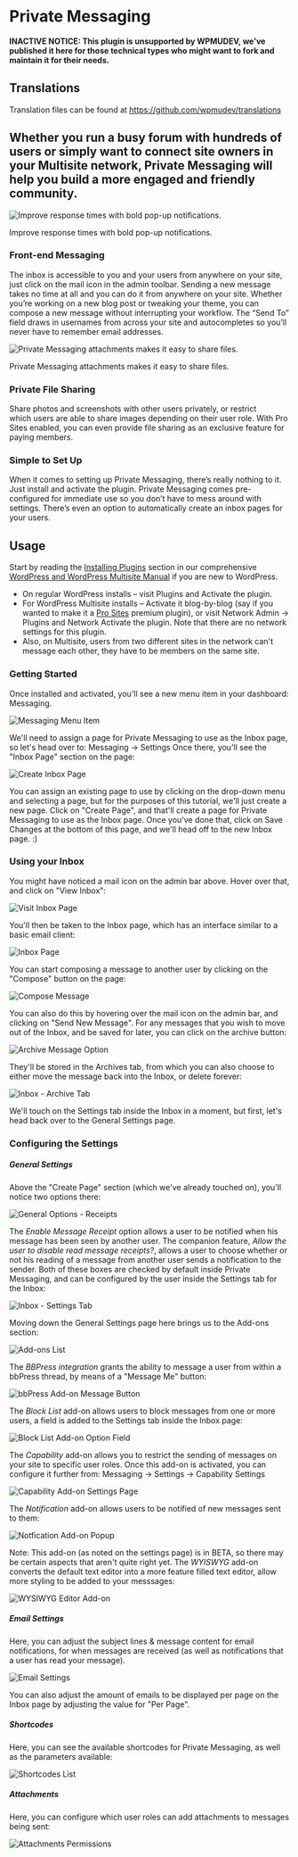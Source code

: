 # Private Messaging

**INACTIVE NOTICE: This plugin is unsupported by WPMUDEV, we've published it here for those technical types who might want to fork and maintain it for their needs.**

## Translations

Translation files can be found at https://github.com/wpmudev/translations

## Whether you run a busy forum with hundreds of users or simply want to connect site owners in your Multisite network, Private Messaging will help you build a more engaged and friendly community.


![Improve response times with bold pop-up notifications.](http://premium.wpmudev.org/wp-content/uploads/2015/01/notifications-735x470.jpg)


 Improve response times with bold pop-up notifications.

### Front-end Messaging

The inbox is accessible to you and your users from anywhere on your site, just click on the mail icon in the admin toolbar. Sending a new message takes no time at all and you can do it from anywhere on your site.  Whether you’re working on a new blog post or tweaking your theme, you can compose a new message without interrupting your workflow. The “Send To” field draws in usernames from across your site and autocompletes so you’ll never have to remember email addresses.  

![Private Messaging attachments makes it easy to share files.](http://premium.wpmudev.org/wp-content/uploads/2015/01/attachments735x4701.jpg)


 Private Messaging attachments makes it easy to share files.

### Private File Sharing

Share photos and screenshots with other users privately, or restrict which users are able to share images depending on their user role. With Pro Sites enabled, you can even provide file sharing as an exclusive feature for paying members. 

### Simple to Set Up

When it comes to setting up Private Messaging, there’s really nothing to it. Just install and activate the plugin. Private Messaging comes pre-configured for immediate use so you don’t have to mess around with settings. There’s even an option to automatically create an inbox pages for your users.  

## Usage

Start by reading the [Installing Plugins](https://wpmudev.com/docs/using-wordpress/installing-wordpress-plugins/) section in our comprehensive [WordPress and WordPress Multisite Manual](https://premium.wpmudev.org/wpmu-manual/) if you are new to WordPress.

*   On regular WordPress installs – visit Plugins and Activate the plugin.
*   For WordPress Multisite installs – Activate it blog-by-blog (say if you wanted to make it a [Pro Sites](https://premium.wpmudev.org/project/pro-sites/ "WordPress Pro Sites Plugin - WPMU DEV") premium plugin), or visit Network Admin -> Plugins and Network Activate the plugin. Note that there are no network settings for this plugin.
*   Also, on Multisite, users from two different sites in the network can't message each other, they have to be members on the same site.

### Getting Started

Once installed and activated, you'll see a new menu item in your dashboard: Messaging.





![Messaging Menu Item](https://premium.wpmudev.org/wp-content/uploads/2015/01/private-messaging-1000-messaging-menu-item.png)



We'll need to assign a page for Private Messaging to use as the Inbox page, so let's head over to: Messaging -> Settings Once there, you'll see the "Inbox Page" section on the page:





![Create Inbox Page](https://premium.wpmudev.org/wp-content/uploads/2015/01/private-messaging-1000-create-inbox-page.png)



You can assign an existing page to use by clicking on the drop-down menu and selecting a page, but for the purposes of this tutorial, we'll just create a new page. Click on "Create Page", and that'll create a page for Private Messaging to use as the Inbox page. Once you've done that, click on Save Changes at the bottom of this page, and we'll head off to the new Inbox page. :)

### Using your Inbox

You might have noticed a mail icon on the admin bar above. Hover over that, and click on "View Inbox":





![Visit Inbox Page](https://premium.wpmudev.org/wp-content/uploads/2015/01/private-messaging-1000-visit-inbox-page.png)



You'll then be taken to the Inbox page, which has an interface similar to a basic email client:





![Inbox Page](https://premium.wpmudev.org/wp-content/uploads/2015/01/private-messaging-1000-inbox-page.png)



You can start composing a message to another user by clicking on the "Compose" button on the page:





![Compose Message](https://premium.wpmudev.org/wp-content/uploads/2015/01/private-messaging-1000-compose-message.png)



You can also do this by hovering over the mail icon on the admin bar, and clicking on "Send New Message". For any messages that you wish to move out of the Inbox, and be saved for later, you can click on the archive button:





![Archive Message Option](https://premium.wpmudev.org/wp-content/uploads/2015/01/private-messaging-1000-archive-message-option.png)



They'll be stored in the Archives tab, from which you can also choose to either move the message back into the Inbox, or delete forever:





![Inbox - Archive Tab](https://premium.wpmudev.org/wp-content/uploads/2015/01/private-messaging-1000-inbox-archive-tab.png)



We'll touch on the Settings tab inside the Inbox in a moment, but first, let's head back over to the General Settings page.

### Configuring the Settings

##### General Settings

Above the "Create Page" section (which we've already touched on), you'll notice two options there:





![General Options - Receipts](https://premium.wpmudev.org/wp-content/uploads/2015/01/private-messaging-1000-general-options-receipts.png)



The _Enable Message Receipt_ option allows a user to be notified when his message has been seen by another user. The companion feature, _Allow the user to disable read message receipts?_, allows a user to choose whether or not his reading of a message from another user sends a notification to the sender. Both of these boxes are checked by default inside Private Messaging, and can be configured by the user inside the Settings tab for the Inbox:





![Inbox - Settings Tab](https://premium.wpmudev.org/wp-content/uploads/2015/01/private-messaging-1000-inbox-settings-tab.png)



Moving down the General Settings page here brings us to the Add-ons section:





![Add-ons List](https://premium.wpmudev.org/wp-content/uploads/2015/01/private-messaging-1000-addons-list.png)



The _BBPress integration_ grants the ability to message a user from within a bbPress thread, by means of a "Message Me" button:





![bbPress Add-on Message Button](https://premium.wpmudev.org/wp-content/uploads/2015/01/private-messaging-1000-bbpress-addon-message-button.png)



The _Block List_ add-on allows users to block messages from one or more users, a field is added to the Settings tab inside the Inbox page:





![Block List Add-on Option Field](https://premium.wpmudev.org/wp-content/uploads/2015/01/private-messaging-1000-block-list-addon-option-field.png)



The _Capability_ add-on allows you to restrict the sending of messages on your site to specific user roles. Once this add-on is activated, you can configure it further from: Messaging -> Settings -> Capability Settings





![Capability Add-on Settings Page](https://premium.wpmudev.org/wp-content/uploads/2015/01/private-messaging-1000-capability-addon-settings-page.png)



The _Notification_ add-on allows users to be notified of new messages sent to them:





![Notfication Add-on Popup](https://premium.wpmudev.org/wp-content/uploads/2015/01/private-messaging-1000-notfication-addon-popup.png)



Note: This add-on (as noted on the settings page) is in BETA, so there may be certain aspects that aren't quite right yet. The _WYISWYG_ add-on converts the default text editor into a more feature filled text editor, allow more styling to be added to your messsages:





![WYSIWYG Editor Add-on](https://premium.wpmudev.org/wp-content/uploads/2015/01/private-messaging-1000-wysiwyg-editor-addon.png)



##### Email Settings

Here, you can adjust the subject lines & message content for email notifications, for when messages are received (as well as notifications that a user has read your message).





![Email Settings](https://premium.wpmudev.org/wp-content/uploads/2015/01/private-messaging-1000-email-settings.png)



You can also adjust the amount of emails to be displayed per page on the Inbox page by adjusting the value for "Per Page".

##### Shortcodes

Here, you can see the available shortcodes for Private Messaging, as well as the parameters available:





![Shortcodes List](https://premium.wpmudev.org/wp-content/uploads/2015/01/private-messaging-1000-shortcodes-list.png)



##### Attachments

Here, you can configure which user roles can add attachments to messages being sent:





![Attachments Permissions](https://premium.wpmudev.org/wp-content/uploads/2015/01/private-messaging-1000-attachments-permissions.png)